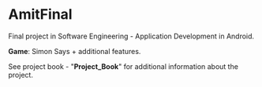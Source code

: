 # AmitFinal
Final project in Software Engineering - Application Development in Android.

**Game**: Simon Says + additional features.

See project book - "**Project_Book**" for additional information about the project.




